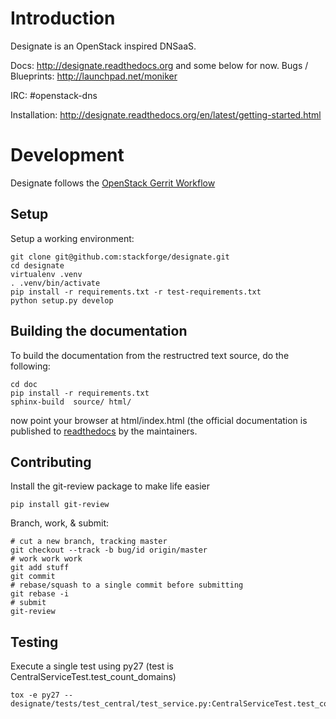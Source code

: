 # Introduction

Designate is an OpenStack inspired DNSaaS.

Docs: http://designate.readthedocs.org and some below for now.
Bugs / Blueprints: http://launchpad.net/moniker

IRC: #openstack-dns

Installation: http://designate.readthedocs.org/en/latest/getting-started.html

# Development
Designate follows the [OpenStack Gerrit Workflow](https://wiki.openstack.org/wiki/Gerrit_Workflow)

## Setup
Setup a working environment:

````
git clone git@github.com:stackforge/designate.git
cd designate
virtualenv .venv
. .venv/bin/activate
pip install -r requirements.txt -r test-requirements.txt
python setup.py develop
````

## Building the documentation
To build the documentation from the restructred text source, do the following:
````
cd doc
pip install -r requirements.txt
sphinx-build  source/ html/
````
now point your browser at html/index.html
(the official documentation is published to [readthedocs](http://designate.readthedocs.org/en/latest/index.html) by the
maintainers.


## Contributing
Install the git-review package to make life easier

````
pip install git-review
````

Branch, work, & submit:

````
# cut a new branch, tracking master
git checkout --track -b bug/id origin/master
# work work work
git add stuff
git commit
# rebase/squash to a single commit before submitting
git rebase -i
# submit
git-review
````

## Testing

Execute a single test using py27 (test is CentralServiceTest.test_count_domains)
````
tox -e py27 -- designate/tests/test_central/test_service.py:CentralServiceTest.test_count_domains
````
